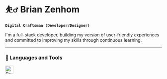# ⛹️‍♂️ Brian Zenhom

**`Digital Craftsman (Developer/Designer)`**

I'm a full-stack developer, building my version of user-friendly experiences and committed to improving my skills through continuous learning.


---
### 🧰 Languages and Tools

<img align="left" alt="React" width="26px" style="padding-right:10px;" src="https://cdn.jsdelivr.net/gh/devicons/icons/react/react-original.svg"/>
<br />
